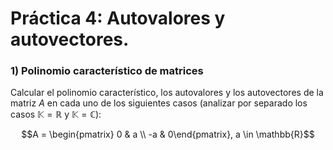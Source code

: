 # Práctica 4: Autovalores y autovectores.

### 1) Polinomio característico de matrices

Calcular el polinomio característico, los autovalores y los autovectores de la matriz $A$ en cada uno de los siguientes casos (analizar por separado los casos $\mathbb{K} = \mathbb{R}$ y $\mathbb{K} = \mathbb{C}$):

$$A = \begin{pmatrix} 0 & a \\
-a & 0\end{pmatrix}, a \in \mathbb{R}$$


